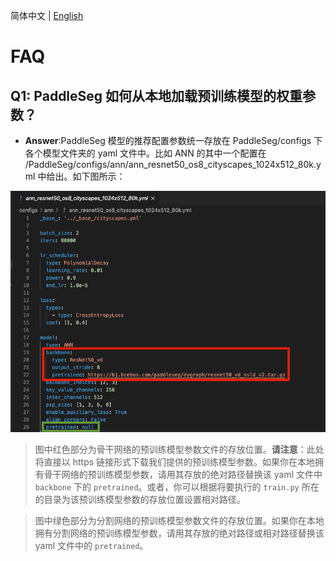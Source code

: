 简体中文 | [English](faq.md)
# FAQ

## Q1: PaddleSeg 如何从本地加载预训练模型的权重参数？

* **Answer**:PaddleSeg 模型的推荐配置参数统一存放在 PaddleSeg/configs 下各个模型文件夹的 yaml 文件中。比如 ANN 的其中一个配置在 /PaddleSeg/configs/ann/ann_resnet50_os8_cityscapes_1024x512_80k.yml 中给出。如下图所示：

![](./faq_imgs/ann_config.png)

> 图中红色部分为骨干网络的预训练模型参数文件的存放位置。**请注意**：此处将直接以 https 链接形式下载我们提供的预训练模型参数。如果你在本地拥有骨干网络的预训练模型参数，请用其存放的绝对路径替换该 yaml 文件中 `backbone` 下的 `pretrained`。或者，你可以根据将要执行的 `train.py` 所在的目录为该预训练模型参数的存放位置设置相对路径。

> 图中绿色部分为分割网络的预训练模型参数文件的存放位置。如果你在本地拥有分割网络的预训练模型参数，请用其存放的绝对路径或相对路径替换该 yaml 文件中的 `pretrained`。
